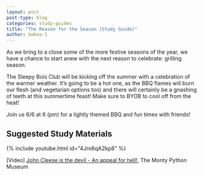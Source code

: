 ```yaml
---
layout: post
post-type: blog
categories: study-guides
title: "The Reason for the Season (Study Guide)"
author: kekoa-1
---
```


As we bring to a close some of the more festive seasons of the year, we have a chance to start anew with the next reason to celebrate: grilling season. 

The Sleepy Bois Club will be kicking off the summer with a celebration of the warmer weather. It’s going to be a hot one, as the BBQ flames will burn our flesh (and vegetarian options too) and there will certainly be a gnashing of teeth at this summertime feast! Make sure to BYOB to cool off from the heat!

Join us 6/6 at 6 (pm) for a lightly themed BBQ and fun times with friends! 

## Suggested Study Materials

{% include youtube.html id="4Jro6qA2kp8" %}

[Video] [John Cleese is the devil - An appeal for hell!](https://www.youtube.com/watch?v=4Jro6qA2kp8), The Monty Python Museum
